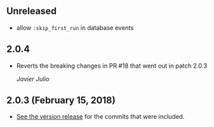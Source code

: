 ## Unreleased ##

* allow `:skip_first_run` in database events

## 2.0.4 ##

*   Reverts the breaking changes in PR #18 that went out in patch 2.0.3

    *Javier Julio*

## 2.0.3 (February 15, 2018) ##

*   [See the version release](https://github.com/Rykian/clockwork/releases) for the commits that were included.

